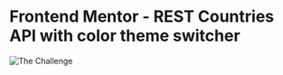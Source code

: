 # Frontend Mentor - REST Countries API with color theme switcher

![The Challenge](https://www.frontendmentor.io/challenges/rest-countries-api-with-color-theme-switcher-5cacc469fec04111f7b848ca/hub/rest-countries-api-with-color-theme-switcher-ZTKgYCx7fA)